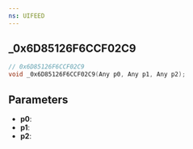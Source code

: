 ```yaml
---
ns: UIFEED
---
```

## _0x6D85126F6CCF02C9

```c
// 0x6D85126F6CCF02C9
void _0x6D85126F6CCF02C9(Any p0, Any p1, Any p2);
```

## Parameters
* **p0**:
* **p1**:
* **p2**:
